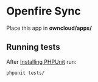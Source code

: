 # Openfire Sync
Place this app in **owncloud/apps/**


## Running tests
After [Installing PHPUnit](http://phpunit.de/getting-started.html) run:

    phpunit tests/